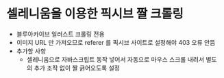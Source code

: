 # 셀레니움을 이용한 픽시브 짤 크롤링

- 블루아카이브 일러스트 크롤링 전용
- 이미지 URL 만 가져오므로 referer 를 픽시브 사이트로 설정해야 403 오류 안뜸
- 추가할 사항
  - 셀레니움으로 자바스크립트 동작 넣어서 자동으로 마우스 스크롤 내려서 별도의 추가 조작 없이 짤 긁어오도록 설정
